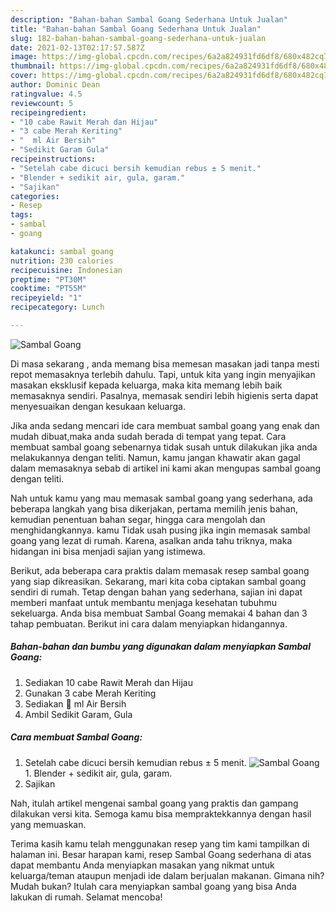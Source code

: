 ```yaml
---
description: "Bahan-bahan Sambal Goang Sederhana Untuk Jualan"
title: "Bahan-bahan Sambal Goang Sederhana Untuk Jualan"
slug: 182-bahan-bahan-sambal-goang-sederhana-untuk-jualan
date: 2021-02-13T02:17:57.587Z
image: https://img-global.cpcdn.com/recipes/6a2a824931fd6df8/680x482cq70/sambal-goang-foto-resep-utama.jpg
thumbnail: https://img-global.cpcdn.com/recipes/6a2a824931fd6df8/680x482cq70/sambal-goang-foto-resep-utama.jpg
cover: https://img-global.cpcdn.com/recipes/6a2a824931fd6df8/680x482cq70/sambal-goang-foto-resep-utama.jpg
author: Dominic Dean
ratingvalue: 4.5
reviewcount: 5
recipeingredient:
- "10 cabe Rawit Merah dan Hijau"
- "3 cabe Merah Keriting"
- "  ml Air Bersih"
- "Sedikit Garam Gula"
recipeinstructions:
- "Setelah cabe dicuci bersih kemudian rebus ± 5 menit."
- "Blender + sedikit air, gula, garam."
- "Sajikan"
categories:
- Resep
tags:
- sambal
- goang

katakunci: sambal goang 
nutrition: 230 calories
recipecuisine: Indonesian
preptime: "PT30M"
cooktime: "PT55M"
recipeyield: "1"
recipecategory: Lunch

---
```



![Sambal Goang](https://img-global.cpcdn.com/recipes/6a2a824931fd6df8/680x482cq70/sambal-goang-foto-resep-utama.jpg)

Di masa  sekarang , anda memang bisa memesan masakan jadi tanpa mesti repot memasaknya terlebih dahulu. Tapi, untuk kita yang ingin menyajikan masakan eksklusif kepada keluarga, maka kita memang lebih baik memasaknya sendiri. Pasalnya, memasak sendiri lebih higienis serta dapat menyesuaikan dengan kesukaan keluarga.

Jika anda sedang mencari ide cara membuat sambal goang yang enak dan mudah dibuat,maka anda sudah berada di tempat yang tepat. Cara membuat sambal goang  sebenarnya tidak susah untuk dilakukan jika anda melakukannya dengan teliti. Namun, kamu jangan khawatir akan gagal dalam memasaknya 
sebab di artikel ini kami akan mengupas sambal goang dengan teliti.  



Nah untuk kamu yang mau memasak sambal goang yang sederhana, ada beberapa langkah yang bisa dikerjakan, pertama memilih jenis bahan, kemudian penentuan bahan segar, hingga cara mengolah dan menghidangkannya. kamu Tidak usah pusing jika ingin memasak sambal goang yang lezat di rumah. Karena, asalkan anda  tahu triknya, maka hidangan ini bisa menjadi sajian yang istimewa.

Berikut, ada beberapa cara praktis  dalam memasak resep sambal goang yang siap dikreasikan. Sekarang, mari kita coba ciptakan sambal goang sendiri di rumah. Tetap dengan bahan yang sederhana, sajian ini dapat memberi manfaat untuk membantu menjaga kesehatan tubuhmu sekeluarga. Anda bisa membuat Sambal Goang memakai 4 bahan dan 3 tahap pembuatan. Berikut ini cara dalam menyiapkan hidangannya.

<!--inarticleads1-->

##### Bahan-bahan dan bumbu yang digunakan dalam menyiapkan Sambal Goang:

1. Sediakan 10 cabe Rawit Merah dan Hijau
1. Gunakan 3 cabe Merah Keriting
1. Sediakan  💯 ml Air Bersih
1. Ambil Sedikit Garam, Gula




<!--inarticleads2-->

##### Cara membuat Sambal Goang:

1. Setelah cabe dicuci bersih kemudian rebus ± 5 menit.
<img src="https://img-global.cpcdn.com/steps/cc43019355793ba6/160x128cq70/sambal-goang-langkah-memasak-1-foto.jpg" alt="Sambal Goang">1. Blender + sedikit air, gula, garam.
1. Sajikan




Nah, itulah artikel mengenai  sambal goang  yang praktis dan gampang dilakukan versi kita. Semoga kamu bisa mempraktekkannya dengan hasil yang memuaskan. 

Terima kasih kamu telah menggunakan resep yang tim kami tampilkan di halaman ini. Besar harapan kami, resep  Sambal Goang sederhana di atas dapat membantu Anda menyiapkan masakan yang nikmat untuk keluarga/teman ataupun menjadi ide dalam berjualan makanan. Gimana nih? Mudah bukan? Itulah cara menyiapkan sambal goang yang bisa Anda lakukan di rumah. Selamat mencoba!

